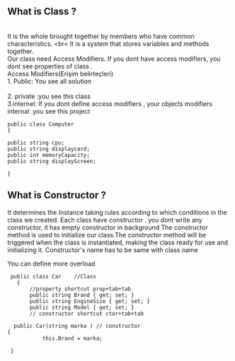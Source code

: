 ## What is Class ?
<br> It is the whole brought together by members who have common characteristics.
<br< It is a system that stores variables and methods together.
<br> Our class need Access Modifiers. If you dont have access modifiers, you dont see properties of class .
<br>     Access Modifiers(Erişim belirteçleri) 
<br> 1. Public: You see all solution                                                                                                                                         <br><br> 2. private :you see this class                                                                                                                                               <br> 3.internel: If you dont define access modifiers , your objects modifiers internal .you see this project
   ```
public class Computer 
{

 public string cpu; 
 public string displaycard;
 public int memoryCapacity;
 public string displayScreen;
 
 }
 ```
 
 ## What is Constructor ?
 It determines the Instance taking rules according to which conditions in the class we created.
 Each class have constructor . you dont write any constructor, it has empty constructor in background
 The constructor method is used to initialize our class.The constructor method will be triggered when the class is instantiated, making the class ready for use and initializing it. 
 Constructor's name has to be same with class name 
 
 You can define more overload 
 ```
  public class Car    //Class
    {
        //property shortcut prop+tab+tab
        public string Brand { get; set; }
        public string EngineSize { get; set; }
        public string Model { get; set; }
        // constructor shortcut ctor+tab+tab
        
   public Car(string marka ) // constructor 
 {
            this.Brand = marka;
            
  }      
 
  ```

